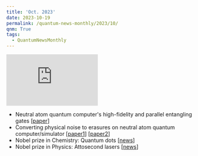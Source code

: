 ```yaml
---
title: 'Oct. 2023'
date: 2023-10-19
permalink: /quantum-news-monthly/2023/10/
qnm: True
tags:
  - QuantumNewsMonthly
---
```


<iframe width="240" height="135" src="https://www.youtube.com/embed/7p0_2D3XkLQ?si=djkvUJIJwkU1xiVU" title="YouTube video player" frameborder="0" allow="accelerometer; autoplay; clipboard-write; encrypted-media; gyroscope; picture-in-picture; web-share" allowfullscreen></iframe>

- Neutral atom quantum computer's high-fidelity and parallel entangling gates [[paper](https://www.nature.com/articles/s41586-023-06481-y)]
- Converting physical noise to erasures on neutral atom quantum computer/simulator [[paper1](https://www.nature.com/articles/s41586-023-06438-1)] [[paper2](https://www.nature.com/articles/s41586-023-06516-4)]
- Nobel prize in Chemistry: Quantum dots [[news](https://www.nobelprize.org/prizes/chemistry/2023/popular-information/)]
- Nobel prize in Physics: Attosecond lasers [[news](https://www.nobelprize.org/prizes/physics/2023/popular-information/)]